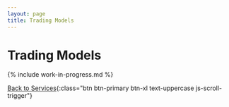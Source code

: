 ```yaml
---
layout: page
title: Trading Models
---
```


# Trading Models


{% include work-in-progress.md %}


[Back to Services](/services){:class="btn btn-primary btn-xl text-uppercase js-scroll-trigger"}

